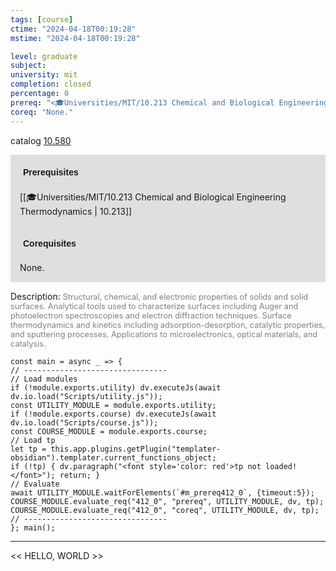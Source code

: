 ```yaml
---
tags: [course]
ctime: "2024-04-18T00:19:28"
mstime: "2024-04-18T00:19:28"

level: graduate
subject: 
university: mit
completion: closed
percentage: 0
prereq: "<🎓Universities/MIT/10.213 Chemical and Biological Engineering Thermodynamics>"
coreq: "None."
---
```


catalog [10.580](http://student.mit.edu/catalog/m10a.html#10.580)

<span style="display: block; padding: 15px; background-color: rgb(100, 100, 100, 0.2);"><font id="m_prereq412_0" style="display: block; font-family: Arial, sans-serif; font-weight: bold; padding: 5px">Prerequisites</font><br><span id="prereq412_0">[[🎓Universities/MIT/10.213 Chemical and Biological Engineering Thermodynamics | 10.213]]</span></span>
<span style="display: block; padding: 15px; background-color: rgb(100, 100, 100, 0.2);"><font id="m_coreq412_0" style="display: block; font-family: Arial, sans-serif; font-weight: bold; padding: 5px">Corequisites</font><br><span id="coreq412_0">None.</span></span>

<font style="">Description:</font>
<font style="color: grey; font-size: 0.8rem;">Structural, chemical, and electronic properties of solids and solid surfaces. Analytical tools used to characterize surfaces including Auger and photoelectron spectroscopies and electron diffraction techniques. Surface thermodynamics and kinetics including adsorption-desorption, catalytic properties, and sputtering processes. Applications to microelectronics, optical materials, and catalysis.</font>

```dataviewjs
const main = async _ => {
// --------------------------------
// Load modules
if (!module.exports.utility) dv.executeJs(await dv.io.load("Scripts/utility.js"));
const UTILITY_MODULE = module.exports.utility;
if (!module.exports.course) dv.executeJs(await dv.io.load("Scripts/course.js"));
const COURSE_MODULE = module.exports.course;
// Load tp
let tp = this.app.plugins.getPlugin("templater-obsidian").templater.current_functions_object;
if (!tp) { dv.paragraph("<font style='color: red'>tp not loaded!</font>"); return; }
// Evaluate
await UTILITY_MODULE.waitForElements(`#m_prereq412_0`, {timeout:5});
COURSE_MODULE.evaluate_req("412_0", "prereq", UTILITY_MODULE, dv, tp);
COURSE_MODULE.evaluate_req("412_0", "coreq", UTILITY_MODULE, dv, tp);
// --------------------------------
}; main();
```

---

<< HELLO, WORLD >>
